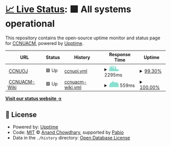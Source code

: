 # [📈 Live Status](https://wiki.ccnuacm.com/ccnuoj_status.github.io/): <!--live status--> **🟩 All systems operational**

This repository contains the open-source uptime monitor and status page for [CCNUACM](https://github.com/CCNU-ACM-Official), powered by [Upptime](https://github.com/upptime/upptime).

<!--start: status pages-->
<!-- This summary is generated by Upptime (https://github.com/upptime/upptime) -->
<!-- Do not edit this manually, your changes will be overwritten -->
<!-- prettier-ignore -->
| URL | Status | History | Response Time | Uptime |
| --- | ------ | ------- | ------------- | ------ |
| <img alt="" src="https://icons.duckduckgo.com/ip3/ac.ccnuacm.com.ico" height="13"> [CCNUOJ](https://ac.ccnuacm.com/) | 🟩 Up | [ccnuoj.yml](https://github.com/CCNU-ACM-Official/ccnuoj_status.github.io/commits/HEAD/history/ccnuoj.yml) | <details><summary><img alt="Response time graph" src="./graphs/ccnuoj/response-time-week.png" height="20"> 2295ms</summary><br><a href="https://CCNU-ACM-Official.github.io/ccnuoj_status.github.io/history/ccnuoj"><img alt="Response time 1806" src="https://img.shields.io/endpoint?url=https%3A%2F%2Fraw.githubusercontent.com%2FCCNU-ACM-Official%2Fccnuoj_status.github.io%2FHEAD%2Fapi%2Fccnuoj%2Fresponse-time.json"></a><br><a href="https://CCNU-ACM-Official.github.io/ccnuoj_status.github.io/history/ccnuoj"><img alt="24-hour response time 2134" src="https://img.shields.io/endpoint?url=https%3A%2F%2Fraw.githubusercontent.com%2FCCNU-ACM-Official%2Fccnuoj_status.github.io%2FHEAD%2Fapi%2Fccnuoj%2Fresponse-time-day.json"></a><br><a href="https://CCNU-ACM-Official.github.io/ccnuoj_status.github.io/history/ccnuoj"><img alt="7-day response time 2295" src="https://img.shields.io/endpoint?url=https%3A%2F%2Fraw.githubusercontent.com%2FCCNU-ACM-Official%2Fccnuoj_status.github.io%2FHEAD%2Fapi%2Fccnuoj%2Fresponse-time-week.json"></a><br><a href="https://CCNU-ACM-Official.github.io/ccnuoj_status.github.io/history/ccnuoj"><img alt="30-day response time 1933" src="https://img.shields.io/endpoint?url=https%3A%2F%2Fraw.githubusercontent.com%2FCCNU-ACM-Official%2Fccnuoj_status.github.io%2FHEAD%2Fapi%2Fccnuoj%2Fresponse-time-month.json"></a><br><a href="https://CCNU-ACM-Official.github.io/ccnuoj_status.github.io/history/ccnuoj"><img alt="1-year response time 1806" src="https://img.shields.io/endpoint?url=https%3A%2F%2Fraw.githubusercontent.com%2FCCNU-ACM-Official%2Fccnuoj_status.github.io%2FHEAD%2Fapi%2Fccnuoj%2Fresponse-time-year.json"></a></details> | <details><summary><a href="https://CCNU-ACM-Official.github.io/ccnuoj_status.github.io/history/ccnuoj">99.30%</a></summary><a href="https://CCNU-ACM-Official.github.io/ccnuoj_status.github.io/history/ccnuoj"><img alt="All-time uptime 97.38%" src="https://img.shields.io/endpoint?url=https%3A%2F%2Fraw.githubusercontent.com%2FCCNU-ACM-Official%2Fccnuoj_status.github.io%2FHEAD%2Fapi%2Fccnuoj%2Fuptime.json"></a><br><a href="https://CCNU-ACM-Official.github.io/ccnuoj_status.github.io/history/ccnuoj"><img alt="24-hour uptime 99.34%" src="https://img.shields.io/endpoint?url=https%3A%2F%2Fraw.githubusercontent.com%2FCCNU-ACM-Official%2Fccnuoj_status.github.io%2FHEAD%2Fapi%2Fccnuoj%2Fuptime-day.json"></a><br><a href="https://CCNU-ACM-Official.github.io/ccnuoj_status.github.io/history/ccnuoj"><img alt="7-day uptime 99.30%" src="https://img.shields.io/endpoint?url=https%3A%2F%2Fraw.githubusercontent.com%2FCCNU-ACM-Official%2Fccnuoj_status.github.io%2FHEAD%2Fapi%2Fccnuoj%2Fuptime-week.json"></a><br><a href="https://CCNU-ACM-Official.github.io/ccnuoj_status.github.io/history/ccnuoj"><img alt="30-day uptime 96.65%" src="https://img.shields.io/endpoint?url=https%3A%2F%2Fraw.githubusercontent.com%2FCCNU-ACM-Official%2Fccnuoj_status.github.io%2FHEAD%2Fapi%2Fccnuoj%2Fuptime-month.json"></a><br><a href="https://CCNU-ACM-Official.github.io/ccnuoj_status.github.io/history/ccnuoj"><img alt="1-year uptime 97.38%" src="https://img.shields.io/endpoint?url=https%3A%2F%2Fraw.githubusercontent.com%2FCCNU-ACM-Official%2Fccnuoj_status.github.io%2FHEAD%2Fapi%2Fccnuoj%2Fuptime-year.json"></a></details>
| <img alt="" src="https://icons.duckduckgo.com/ip3/wiki.ccnuacm.com.ico" height="13"> [CCNUACM-Wiki](https://wiki.ccnuacm.com/) | 🟩 Up | [ccnuacm-wiki.yml](https://github.com/CCNU-ACM-Official/ccnuoj_status.github.io/commits/HEAD/history/ccnuacm-wiki.yml) | <details><summary><img alt="Response time graph" src="./graphs/ccnuacm-wiki/response-time-week.png" height="20"> 559ms</summary><br><a href="https://CCNU-ACM-Official.github.io/ccnuoj_status.github.io/history/ccnuacm-wiki"><img alt="Response time 421" src="https://img.shields.io/endpoint?url=https%3A%2F%2Fraw.githubusercontent.com%2FCCNU-ACM-Official%2Fccnuoj_status.github.io%2FHEAD%2Fapi%2Fccnuacm-wiki%2Fresponse-time.json"></a><br><a href="https://CCNU-ACM-Official.github.io/ccnuoj_status.github.io/history/ccnuacm-wiki"><img alt="24-hour response time 360" src="https://img.shields.io/endpoint?url=https%3A%2F%2Fraw.githubusercontent.com%2FCCNU-ACM-Official%2Fccnuoj_status.github.io%2FHEAD%2Fapi%2Fccnuacm-wiki%2Fresponse-time-day.json"></a><br><a href="https://CCNU-ACM-Official.github.io/ccnuoj_status.github.io/history/ccnuacm-wiki"><img alt="7-day response time 559" src="https://img.shields.io/endpoint?url=https%3A%2F%2Fraw.githubusercontent.com%2FCCNU-ACM-Official%2Fccnuoj_status.github.io%2FHEAD%2Fapi%2Fccnuacm-wiki%2Fresponse-time-week.json"></a><br><a href="https://CCNU-ACM-Official.github.io/ccnuoj_status.github.io/history/ccnuacm-wiki"><img alt="30-day response time 434" src="https://img.shields.io/endpoint?url=https%3A%2F%2Fraw.githubusercontent.com%2FCCNU-ACM-Official%2Fccnuoj_status.github.io%2FHEAD%2Fapi%2Fccnuacm-wiki%2Fresponse-time-month.json"></a><br><a href="https://CCNU-ACM-Official.github.io/ccnuoj_status.github.io/history/ccnuacm-wiki"><img alt="1-year response time 421" src="https://img.shields.io/endpoint?url=https%3A%2F%2Fraw.githubusercontent.com%2FCCNU-ACM-Official%2Fccnuoj_status.github.io%2FHEAD%2Fapi%2Fccnuacm-wiki%2Fresponse-time-year.json"></a></details> | <details><summary><a href="https://CCNU-ACM-Official.github.io/ccnuoj_status.github.io/history/ccnuacm-wiki">100.00%</a></summary><a href="https://CCNU-ACM-Official.github.io/ccnuoj_status.github.io/history/ccnuacm-wiki"><img alt="All-time uptime 99.97%" src="https://img.shields.io/endpoint?url=https%3A%2F%2Fraw.githubusercontent.com%2FCCNU-ACM-Official%2Fccnuoj_status.github.io%2FHEAD%2Fapi%2Fccnuacm-wiki%2Fuptime.json"></a><br><a href="https://CCNU-ACM-Official.github.io/ccnuoj_status.github.io/history/ccnuacm-wiki"><img alt="24-hour uptime 100.00%" src="https://img.shields.io/endpoint?url=https%3A%2F%2Fraw.githubusercontent.com%2FCCNU-ACM-Official%2Fccnuoj_status.github.io%2FHEAD%2Fapi%2Fccnuacm-wiki%2Fuptime-day.json"></a><br><a href="https://CCNU-ACM-Official.github.io/ccnuoj_status.github.io/history/ccnuacm-wiki"><img alt="7-day uptime 100.00%" src="https://img.shields.io/endpoint?url=https%3A%2F%2Fraw.githubusercontent.com%2FCCNU-ACM-Official%2Fccnuoj_status.github.io%2FHEAD%2Fapi%2Fccnuacm-wiki%2Fuptime-week.json"></a><br><a href="https://CCNU-ACM-Official.github.io/ccnuoj_status.github.io/history/ccnuacm-wiki"><img alt="30-day uptime 100.00%" src="https://img.shields.io/endpoint?url=https%3A%2F%2Fraw.githubusercontent.com%2FCCNU-ACM-Official%2Fccnuoj_status.github.io%2FHEAD%2Fapi%2Fccnuacm-wiki%2Fuptime-month.json"></a><br><a href="https://CCNU-ACM-Official.github.io/ccnuoj_status.github.io/history/ccnuacm-wiki"><img alt="1-year uptime 99.97%" src="https://img.shields.io/endpoint?url=https%3A%2F%2Fraw.githubusercontent.com%2FCCNU-ACM-Official%2Fccnuoj_status.github.io%2FHEAD%2Fapi%2Fccnuacm-wiki%2Fuptime-year.json"></a></details>

<!--end: status pages-->

[**Visit our status website →**](https://wiki.ccnuacm.com/ccnuoj_status.github.io/)

## 📄 License

- Powered by: [Upptime](https://github.com/upptime/upptime)
- Code: [MIT](./LICENSE) © [Anand Chowdhary](https://anandchowdhary.com), supported by [Pabio](https://pabio.com)
- Data in the `./history` directory: [Open Database License](https://opendatacommons.org/licenses/odbl/1-0/)
